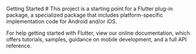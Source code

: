 Getting Started #
This project is a starting point for a Flutter plug-in package, a specialized package that includes platform-specific implementation code for Android and/or iOS.

For help getting started with Flutter, view our online documentation, which offers tutorials, samples, guidance on mobile development, and a full API reference.